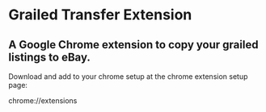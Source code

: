 Grailed Transfer Extension
==========================
A Google Chrome extension to copy your grailed listings to eBay.
----------------------------------------------------------------
Download and add to your chrome setup at the chrome extension setup page:

chrome://extensions